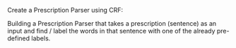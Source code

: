 Create a Prescription Parser using CRF:

Building a Prescription Parser that takes a prescription (sentence) as an input and find / label the words in that sentence with one of the already pre-defined labels.

